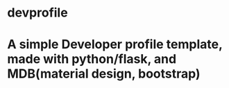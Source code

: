 # devprofile
# A simple Developer profile template, made with python/flask, and MDB(material design, bootstrap)
